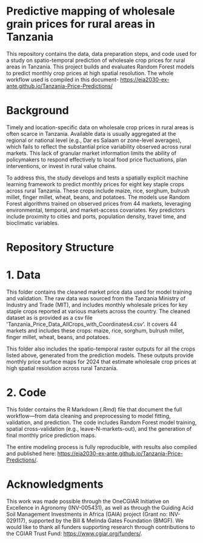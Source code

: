 # Predictive mapping of wholesale grain prices for rural areas in Tanzania

This repository contains the data, data preparation steps, and code used for a study on spatio-temporal prediction of wholesale crop prices for rural areas in Tanzania. This project builds and evaluates Random Forest models to predict monthly crop prices at high spatial resolution. The whole workflow used is compiled in this document- https://eia2030-ex-ante.github.io/Tanzania-Price-Predictions/

# Background
Timely and location-specific data on wholesale crop prices in rural areas is often scarce in Tanzania. Available data is usually aggregated at the regional or national level (e.g., Dar es Salaam or zone-level averages), which fails to reflect the substantial price variability observed across rural markets. This lack of granular market information limits the ability of policymakers to respond effectively to local food price fluctuations, plan interventions, or invest in rural value chains.

To address this, the study develops and tests a spatially explicit machine learning framework to predict monthly prices for eight key staple crops across rural Tanzania. These crops include maize, rice, sorghum, bulrush millet, finger millet, wheat, beans, and potatoes. The models use Random Forest algorithms trained on observed prices from 44 markets, leveraging environmental, temporal, and market-access covariates. Key predictors include proximity to cities and ports, population density, travel time, and bioclimatic variables.

# Repository Structure
# 1. Data
This folder contains the cleaned market price data used for model training and validation. The raw data was sourced from the Tanzania Ministry of Industry and Trade (MIT), and includes monthly wholesale prices for key staple crops reported at various markets across the country. The cleaned dataset as is provided as a csv file 'Tanzania_Price_Data_AllCrops_with_Coordinates4.csv'. It covers 44 markets and includes these crops: maize, rice, sorghum, bulrush millet, finger millet, wheat, beans, and potatoes.

This folder also includes the spatio-temporal raster outputs for all the crops listed above, generated from the prediction models. These outputs provide monthly price surface maps for 2024 that estimate wholesale crop prices at high spatial resolution across rural Tanzania.

# 2. Code
This folder contains the R Markdown (.Rmd) file that document the full workflow—from data cleaning and preprocessing to model fitting, validation, and prediction. The code includes Random Forest model training, spatial cross-validation (e.g., leave-N-markets-out), and the generation of final monthly price prediction maps.

The entire modeling process is fully reproducible, with results also compiled and published here: https://eia2030-ex-ante.github.io/Tanzania-Price-Predictions/.

# Acknowledgments
This work was made possible through the OneCGIAR Initiative on Excellence in Agronomy (INV-005431), as well as through the Guiding Acid Soil Management Investments in Africa (GAIA) project (Grant no: INV-029117), supported by the Bill & Melinda Gates Foundation (BMGF). We would like to thank all funders supporting research through contributions to the CGIAR Trust Fund: https://www.cgiar.org/funders/.


